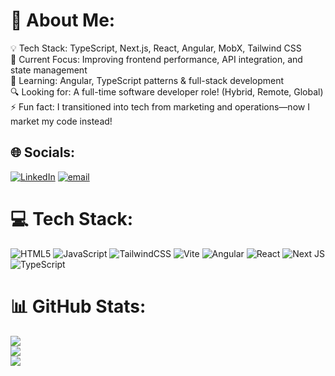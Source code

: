 # 💫 About Me:
💡 Tech Stack: TypeScript, Next.js, React, Angular, MobX, Tailwind CSS<br>🚀 Current Focus: Improving frontend performance, API integration, and state management<br>🌱 Learning: Angular, TypeScript patterns & full-stack development<br>🔍 Looking for: A full-time software developer role! (Hybrid, Remote, Global) <br>⚡ Fun fact: I transitioned into tech from marketing and operations—now I market my code instead!<br>


## 🌐 Socials:
[![LinkedIn](https://img.shields.io/badge/LinkedIn-%230077B5.svg?logo=linkedin&logoColor=white)](https://linkedin.com/in/nathangjh) [![email](https://img.shields.io/badge/Email-D14836?logo=gmail&logoColor=white)](mailto:gohjunhao95@gmail.com) 

# 💻 Tech Stack:
![HTML5](https://img.shields.io/badge/html5-%23E34F26.svg?style=for-the-badge&logo=html5&logoColor=white) ![JavaScript](https://img.shields.io/badge/javascript-%23323330.svg?style=for-the-badge&logo=javascript&logoColor=%23F7DF1E) ![TailwindCSS](https://img.shields.io/badge/tailwindcss-%2338B2AC.svg?style=for-the-badge&logo=tailwind-css&logoColor=white) ![Vite](https://img.shields.io/badge/vite-%23646CFF.svg?style=for-the-badge&logo=vite&logoColor=white) ![Angular](https://img.shields.io/badge/angular-%23DD0031.svg?style=for-the-badge&logo=angular&logoColor=white) ![React](https://img.shields.io/badge/react-%2320232a.svg?style=for-the-badge&logo=react&logoColor=%2361DAFB) ![Next JS](https://img.shields.io/badge/Next-black?style=for-the-badge&logo=next.js&logoColor=white) ![TypeScript](https://img.shields.io/badge/typescript-%23007ACC.svg?style=for-the-badge&logo=typescript&logoColor=white)
# 📊 GitHub Stats:
![](https://github-readme-stats.vercel.app/api?username=NathanGoh95&theme=radical&hide_border=false&include_all_commits=true&count_private=false)<br/>
![](https://nirzak-streak-stats.vercel.app/?user=NathanGoh95&theme=radical&hide_border=false)<br/>
![](https://github-readme-stats.vercel.app/api/top-langs/?username=NathanGoh95&theme=radical&hide_border=false&include_all_commits=true&count_private=false&layout=compact)

<!-- Proudly created with GPRM ( https://gprm.itsvg.in ) -->
